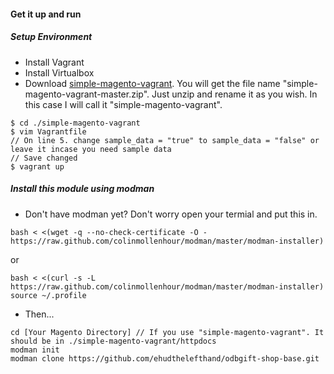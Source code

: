 #### Get it up and run
##### Setup Environment
- Install Vagrant
- Install Virtualbox
- Download [simple-magento-vagrant](https://github.com/ehudthelefthand/simple-magento-vagrant/archive/master.zip). You will get the file name "simple-magento-vagrant-master.zip". Just unzip and rename it as you wish. In this case I will call it "simple-magento-vagrant".
```
$ cd ./simple-magento-vagrant
$ vim Vagrantfile
// On line 5. change sample_data = "true" to sample_data = "false" or leave it incase you need sample data
// Save changed
$ vagrant up
```

##### Install this module using modman
  * Don't have modman yet? Don't worry open your termial and put this in.
```
bash < <(wget -q --no-check-certificate -O - https://raw.github.com/colinmollenhour/modman/master/modman-installer)
```
or
```
bash < <(curl -s -L https://raw.github.com/colinmollenhour/modman/master/modman-installer)
source ~/.profile
```

  * Then...

```
cd [Your Magento Directory] // If you use "simple-magento-vagrant". It should be in ./simple-magento-vagrant/httpdocs
modman init
modman clone https://github.com/ehudthelefthand/odbgift-shop-base.git
```
